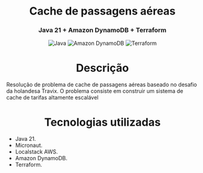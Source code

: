 <h1 align="center" width="100%"> Cache de passagens aéreas </h1>


<h3 align="center"> Java 21 + Amazon DynamoDB + Terraform </h3>


  <p align="center">

  <img alt="Java" src="https://img.shields.io/badge/java-%23ED8B00.svg?style=for-the-badge&logo=openjdk&logoColor=white)">
  <img alt="Amazon DynamoDB" src="https://img.shields.io/badge/Amazon%20DynamoDB-4053D6?style=for-the-badge&logo=Amazon%20DynamoDB&logoColor=white">
  <img alt="Terraform" src="https://img.shields.io/badge/terraform-%235835CC.svg?style=for-the-badge&logo=terraform&logoColor=white">
  
  </p>

  <h1 align="center"> Descrição </h1>

  <p>
    Resolução de problema de cache de passagens aéreas baseado no desafio da holandesa Travix. O problema consiste em construir um sistema de cache de tarifas
    altamente escalável 
  </p>

  <h1 align="center"> Tecnologias utilizadas </h1>

  * Java 21.
  * Micronaut.
  * Localstack AWS.
  * Amazon DynamoDB.
  * Terraform.


